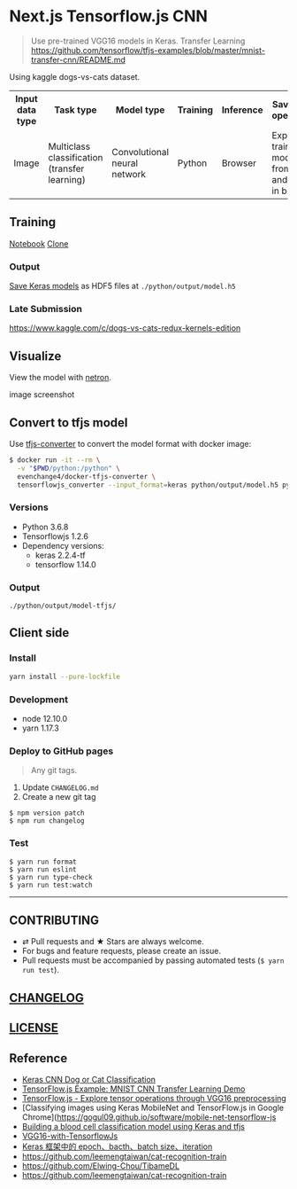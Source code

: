 # Next.js Tensorflow.js CNN

> Use pre-trained VGG16 models in Keras.
> Transfer Learning https://github.com/tensorflow/tfjs-examples/blob/master/mnist-transfer-cnn/README.md

Using kaggle dogs-vs-cats dataset.

<table>
  <tr>
    <th>Input data type</th>
    <th>Task type</th>
    <th>Model type</th>
    <th>Training</th>
    <th>Inference</th>
    <th>Save-load operations</th>
  <tr>
    <td>Image</td>
    <td>Multiclass classification (transfer learning)</td>
    <td>Convolutional neural network</td>
    <td>Python</td>
    <td>Browser</td>
    <td>Export trained model from Keras and load it in browser</td>
  </tr>
</table>

## Training

[Notebook](./python/vgg16.ipynb)
[Clone](https://colab.research.google.com/drive/1JnUzEH62tgvd5PPc1M9dSEHvzrGhCHAA#scrollTo=q9LELWcnd3Dv)

### Output

[Save Keras models](https://keras.io/getting-started/faq/#how-can-i-save-a-keras-model) as HDF5 files at `./python/output/model.h5`

### Late Submission

https://www.kaggle.com/c/dogs-vs-cats-redux-kernels-edition

## Visualize

View the model with [netron](https://github.com/lutzroeder/netron).

image screenshot

## Convert to tfjs model

Use [tfjs-converter](https://github.com/tensorflow/tfjs/tree/master/tfjs-converter) to convert the model format with docker image:

```bash
$ docker run -it --rm \
  -v "$PWD/python:/python" \
  evenchange4/docker-tfjs-converter \
  tensorflowjs_converter --input_format=keras python/output/model.h5 python/output/model-tfjs
```

### Versions

- Python 3.6.8
- Tensorflowjs 1.2.6
- Dependency versions:
  - keras 2.2.4-tf
  - tensorflow 1.14.0

### Output

`./python/output/model-tfjs/`

## Client side

### Install

```bash
yarn install --pure-lockfile
```

### Development

- node 12.10.0
- yarn 1.17.3

### Deploy to GitHub pages

> Any git tags.

1. Update `CHANGELOG.md`
2. Create a new git tag

```console
$ npm version patch
$ npm run changelog
```

### Test

```
$ yarn run format
$ yarn run eslint
$ yarn run type-check
$ yarn run test:watch
```

---

## CONTRIBUTING

- ⇄ Pull requests and ★ Stars are always welcome.
- For bugs and feature requests, please create an issue.
- Pull requests must be accompanied by passing automated tests (`$ yarn run test`).

## [CHANGELOG](CHANGELOG.md)

## [LICENSE](LICENSE)

## Reference

- [Keras CNN Dog or Cat Classification](https://www.kaggle.com/uysimty/keras-cnn-dog-or-cat-classification)
- [TensorFlow.js Example: MNIST CNN Transfer Learning Demo](https://github.com/tensorflow/tfjs-examples/blob/master/mnist-transfer-cnn/README.md)
- [TensorFlow.js - Explore tensor operations through VGG16 preprocessing](https://deeplizard.com/learn/video/hRKEQhiqIU4)
- [Classifying images using Keras MobileNet and TensorFlow.js in Google Chrome](https://gogul09.github.io/software/mobile-net-tensorflow-js
- [Building a blood cell classification model using Keras and tfjs](https://towardsdatascience.com/building-a-blood-cell-classification-model-using-keras-and-tfjs-5f7601ace931)
- [VGG16-with-TensorflowJs](https://github.com/himanshu987/VGG16-with-TensorflowJs)
- [Keras 框架中的 epoch、bacth、batch size、iteration](https://blog.csdn.net/msmw2/article/details/80454751)
- https://github.com/leemengtaiwan/cat-recognition-train
- https://github.com/Elwing-Chou/TibameDL
- https://github.com/leemengtaiwan/cat-recognition-train
